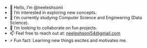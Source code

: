 - 👋 Hello, I’m @neeleshsonii
- 👀 I’m interested in exploring new concepts.
- 🌱 I’m currently studying Computer Science and Engineering (Data Science).
- 💞️ I’m looking to collaborate on fun projects.
- 📫 Feel free to reach out at: neeleshsoni54@gmail.com
- ⚡ Fun fact: Learning new things excites and motivates me.

<!---
neeleshsonii/neeleshsonii is a ✨ special ✨ repository because its `README.md` (this file) appears on your GitHub profile.
You can click the Preview link to take a look at your changes.
--->
